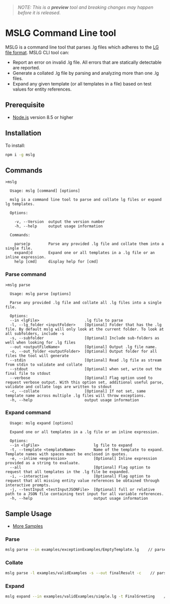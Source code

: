 > *NOTE: This is a **preview** tool and breaking changes may happen before it is released*.

# MSLG Command Line tool
MSLG is a command line tool that parses .lg files which adheres to the [LG file format](https://github.com/Microsoft/BotBuilder-Samples/blob/master/experimental/language-generation/docs/lg-file-format.md). MSLG CLI tool can:
- Report an error on invalid .lg file. All errors that are statically detectable are reported.
- Generate a collated .lg file by parsing and analyzing more than one .lg files.
- Expand any given template (or all templates in a file) based on test values for entity references.

## Prerequisite

- [Node.js](https://nodejs.org/) version 8.5 or higher

## Installation

To install:
```bash
npm i -g mslg
```

## Commands
```
>mslg

  Usage: mslg [command] [options]

  mslg is a command line tool to parse and collate lg files or expand lg templates.

  Options:

    -v, --Version  output the version number
    -h, --help     output usage information

  Commands:

    parse|p        Parse any provided .lg file and collate them into a single file.
    expand|d       Expand one or all templates in a .lg file or an inline expression.
    help [cmd]     display help for [cmd]
```

### Parse command

```
>mslg parse

  Usage: mslg parse [options]

  Parse any provided .lg file and collate all .lg files into a single file.

  Options:
  --in <lgFile>                    .lg file to parse
  -l, --lg_folder <inputFolder>    [Optional] Folder that has the .lg file. By default mslg will only look at the current folder. To look at all subfolders, include -s
  -s, --subfolder                  [Optional] Include sub-folders as well when looking for .lg files
  --out <outputFileName>           [Optional] Output .lg file name.
  -o, --out_folder <outputFolder>  [Optional] Output folder for all files the tool will generate
  --stdin                          [Optional] Read .lg file as stream from stdin to validate and collate
  --stdout                         [Optional] when set, write out the final file to stdout
  --verbose                        [Optional] Flag option used to request verbose output. With this option set, additional useful parse, validate and collate logs are written to stdout
  -c, --collate                    [Optional] If not set, same template name across multiple .lg files will throw exceptions.
  -h, --help                       output usage information
  ```

  ### Expand command
```
  Usage: mslg expand [options]

  Expand one or all templates in a .lg file or an inline expression.

  Options:
  --in <lgFile>                        lg file to expand
  -t, --template <templateName>        Name of the template to expand. Template names with spaces must be enclosed in quotes.
  -e, --inline <expression>            [Optional] Inline expression provided as a string to evaluate.
  --all                                [Optional] Flag option to request that all templates in the .lg file be expanded.
  -i, --interactive                    [Optional] Flag option to request that all missing entity value references be obtained through interactive prompts.
  -j, --testInput <testInputJSONFile>  [Optional] full or relative path to a JSON file containing test input for all variable references.
  -h, --help                           output usage information
```

## Sample Usage
- [More Samples](examples/samples.md)

 ### Parse
```bash
mslg parse --in examples/exceptionExamples/EmptyTemplate.lg    // parse the specific lg file.
```

 ### Collate
```bash
mslg parse -l examples/validExamples -s --out finalResult -c    // parse and merge all templates under folder validExamples into single finalResult file.
```

 ### Expand
```bash
mslg expand --in examples/validExamples/simple.lg -t FinalGreeting    // basic usage of expand command.
```
